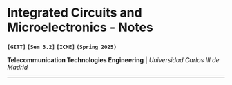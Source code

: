 # Integrated Circuits and Microelectronics - Notes
**`[GITT]` `[Sem 3.2]` `[ICME]` `(Spring 2025)`**

**Telecommunication Technologies Engineering** | *Universidad Carlos III de Madrid*

---
